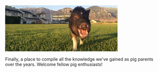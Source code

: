 <!-- TITLE: Pigipedia -->
![10579973 10154427175070621 3121957996722441159 N](/uploads/10579973-10154427175070621-3121957996722441159-n.jpg "10579973 10154427175070621 3121957996722441159 N")
<!-- SUBTITLE: The official wiki for mini pig parents and enthusiasts. -->

Finally, a place to compile all the knowledge we've gained as pig parents over the years. Welcome fellow pig enthusiasts!